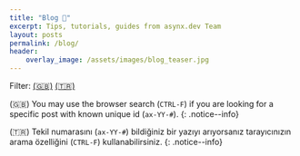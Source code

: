 ```yaml
---
title: "Blog 📝"
excerpt: Tips, tutorials, guides from asynx.dev Team
layout: posts
permalink: /blog/
header:
    overlay_image: /assets/images/blog_teaser.jpg
---
```


Filter: [(🇬🇧)](/blog/tags/en) [(🇹🇷)](/blog/tags/tr)

(🇬🇧) You may use the browser search (`CTRL-F`) if you are looking for a specific
post with known unique id (`ax-YY-#`).
{: .notice--info}

(🇹🇷) Tekil numarasını (`ax-YY-#`) bildiğiniz bir yazıyı arıyorsanız tarayıcınızın
arama özelliğini (`CTRL-F`) kullanabilirsiniz.
{: .notice--info}
